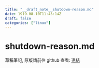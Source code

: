 ```yaml
---
title: "__draft_note__shutdown-reason.md"
date: 1919-08-10T11:45:14Z
draft: false
categories: ["linux"]
---
```


# shutdown-reason.md

草稿筆記, 原版請前往 github 查看: [連結](https://github.com/tinghaolai/just-random-note/blob/master/linux/shutdown-reason.md)